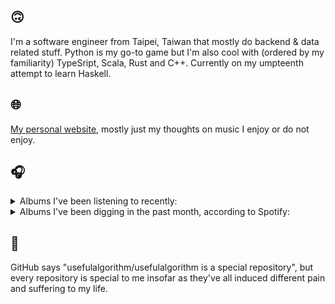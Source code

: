 ## 🙃

I'm a software engineer from Taipei, Taiwan that mostly do backend & data related stuff. Python is my go-to game but I'm also cool with (ordered by my familiarity) TypeSript, Scala, Rust and C++. Currently on my umpteenth attempt to learn Haskell.

## 🌐

[My personal website](https://usefulalgorithm.github.io/), mostly just my thoughts on music I enjoy or do not enjoy.

## 🎧

<details>
<summary>Albums I've been listening to recently:</summary>

- _Orange Barrel Action_, by Theo Parrish
- _Strange Meridians_, by upsammy
- _Start A Band_, by Adebisi Shank
- _New Harmony_, by Frail
- _Only Good Dreams for Me_, by Zaumne
- _Nothing Sticks_, by Pictoria Vark
- _Decide Which Way The Eyes Are Looking_, by Lina Tullgren

</details>

<details>
<summary>Albums I've been digging in the past month, according to Spotify:</summary>

- _Only Good Dreams for Me_, by Zaumne
- _第八作品集『無題』_, by downy
- _Genuine Dexterity_, by Kenny Segal, K-The-I???
- _如果每天都可以 happy happy 誰想要sad:＊- 合作的秘密_, by 陳嫺靜
- _End of the Middle_, by Richard Dawson
- _Decide Which Way The Eyes Are Looking_, by Lina Tullgren
- _Goyard Ibn Said_, by Ghais Guevara
- _Halo On The Inside_, by Circuit des Yeux
- _Cowards_, by Squid
- _This Is the Album of a Band Called Adebisi Shank_, by Adebisi Shank

</details>

## 💬

GitHub says "usefulalgorithm/usefulalgorithm is a special repository", but every repository is special to me insofar as they've all induced different pain and suffering to my life.